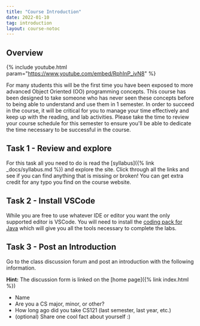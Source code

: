```yaml
---
title: "Course Introduction"
date: 2022-01-10
tag: introduction
layout: course-notoc
---
```


## Overview

{% include youtube.html param="https://www.youtube.com/embed/RphInP_ivN8" %}

For many students this will be the first time you have been exposed to more advanced Object Oriented
(OO) programming concepts. This course has been designed to take someone who has never seen these
concepts before to being able to understand and use them in 1 semester. In order to succeed in the
course, it will be critical for you to manage your time effectively and keep up with the reading,
and lab activities.  Please take the time to review your course schedule for this semester to ensure
you'll be able to dedicate the time necessary to be successful in the course. 

## Task 1 - Review and explore

For this task all you need to do is read the [syllabus]({% link _docs/syllabus.md %}) and 
explore the site. Click through all the links and see if you can find anything that is missing
or broken! You can get extra credit for any typo you find on the course website.

## Task 2 - Install VSCode

While you are free to use whatever IDE or editor you want the only supported editor is VSCode. You
will need to install the [coding pack for
Java](https://code.visualstudio.com/learn/educators/installers) which will give you all the tools
necessary to complete the labs.

## Task 3 - Post an Introduction

Go to the class discussion forum and post an introduction with the following information.

**Hint:** The discussion form is linked on the [home page]({% link index.html %})

- Name
- Are you a CS major, minor, or other?
- How long ago did you take CS121 (last semester, last year, etc.)
- (optional) Share one cool fact about yourself :)